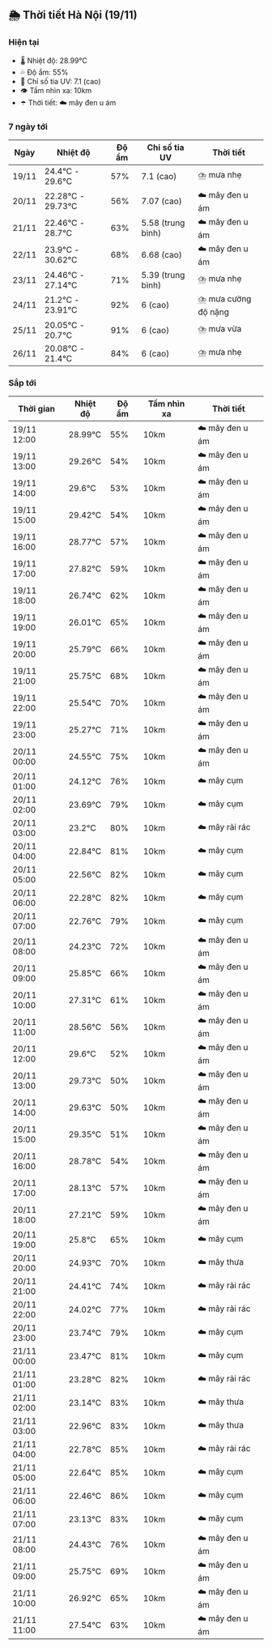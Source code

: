 ## 🌦️ Thời tiết Hà Nội (19/11)

### Hiện tại

- 🌡️ Nhiệt độ: 28.99℃
- 💦 Độ ẩm: 55%
- 🌟 Chỉ số tia UV: 7.1 (cao)
- 👁️ Tầm nhìn xa: 10km
- ☂️ Thời tiết: ☁️ mây đen u ám

### 7 ngày tới

| Ngày | Nhiệt độ | Độ ẩm | Chỉ số tia UV | Thời tiết |
| --- | --- | --- | --- | --- |
| 19/11 | 24.4℃ - 29.6℃ | 57% | 7.1 (cao) | ⛈️ mưa nhẹ |
| 20/11 | 22.28℃ - 29.73℃ | 56% | 7.07 (cao) | ☁️ mây đen u ám |
| 21/11 | 22.46℃ - 28.7℃ | 63% | 5.58 (trung bình) | ☁️ mây đen u ám |
| 22/11 | 23.9℃ - 30.62℃ | 68% | 6.68 (cao) | ☁️ mây đen u ám |
| 23/11 | 24.46℃ - 27.14℃ | 71% | 5.39 (trung bình) | ⛈️ mưa nhẹ |
| 24/11 | 21.2℃ - 23.91℃ | 92% | 6 (cao) | ⛈️ mưa cường độ nặng |
| 25/11 | 20.05℃ - 20.7℃ | 91% | 6 (cao) | ⛈️ mưa vừa |
| 26/11 | 20.08℃ - 21.4℃ | 84% | 6 (cao) | ⛈️ mưa nhẹ |

### Sắp tới

| Thời gian | Nhiệt độ | Độ ẩm | Tầm nhìn xa | Thời tiết |
| --- | --- | --- | --- | --- |
| 19/11 12:00 | 28.99℃ | 55% | 10km | ☁️ mây đen u ám |
| 19/11 13:00 | 29.26℃ | 54% | 10km | ☁️ mây đen u ám |
| 19/11 14:00 | 29.6℃ | 53% | 10km | ☁️ mây đen u ám |
| 19/11 15:00 | 29.42℃ | 54% | 10km | ☁️ mây đen u ám |
| 19/11 16:00 | 28.77℃ | 57% | 10km | ☁️ mây đen u ám |
| 19/11 17:00 | 27.82℃ | 59% | 10km | ☁️ mây đen u ám |
| 19/11 18:00 | 26.74℃ | 62% | 10km | ☁️ mây đen u ám |
| 19/11 19:00 | 26.01℃ | 65% | 10km | ☁️ mây đen u ám |
| 19/11 20:00 | 25.79℃ | 66% | 10km | ☁️ mây đen u ám |
| 19/11 21:00 | 25.75℃ | 68% | 10km | ☁️ mây đen u ám |
| 19/11 22:00 | 25.54℃ | 70% | 10km | ☁️ mây đen u ám |
| 19/11 23:00 | 25.27℃ | 71% | 10km | ☁️ mây đen u ám |
| 20/11 00:00 | 24.55℃ | 75% | 10km | ☁️ mây đen u ám |
| 20/11 01:00 | 24.12℃ | 76% | 10km | ☁️ mây cụm |
| 20/11 02:00 | 23.69℃ | 79% | 10km | ☁️ mây cụm |
| 20/11 03:00 | 23.2℃ | 80% | 10km | ☁️ mây rải rác |
| 20/11 04:00 | 22.84℃ | 81% | 10km | ☁️ mây cụm |
| 20/11 05:00 | 22.56℃ | 82% | 10km | ☁️ mây cụm |
| 20/11 06:00 | 22.28℃ | 82% | 10km | ☁️ mây cụm |
| 20/11 07:00 | 22.76℃ | 79% | 10km | ☁️ mây cụm |
| 20/11 08:00 | 24.23℃ | 72% | 10km | ☁️ mây đen u ám |
| 20/11 09:00 | 25.85℃ | 66% | 10km | ☁️ mây đen u ám |
| 20/11 10:00 | 27.31℃ | 61% | 10km | ☁️ mây đen u ám |
| 20/11 11:00 | 28.56℃ | 56% | 10km | ☁️ mây đen u ám |
| 20/11 12:00 | 29.6℃ | 52% | 10km | ☁️ mây đen u ám |
| 20/11 13:00 | 29.73℃ | 50% | 10km | ☁️ mây đen u ám |
| 20/11 14:00 | 29.63℃ | 50% | 10km | ☁️ mây đen u ám |
| 20/11 15:00 | 29.35℃ | 51% | 10km | ☁️ mây đen u ám |
| 20/11 16:00 | 28.78℃ | 54% | 10km | ☁️ mây đen u ám |
| 20/11 17:00 | 28.13℃ | 57% | 10km | ☁️ mây đen u ám |
| 20/11 18:00 | 27.21℃ | 59% | 10km | ☁️ mây đen u ám |
| 20/11 19:00 | 25.8℃ | 65% | 10km | ☁️ mây cụm |
| 20/11 20:00 | 24.93℃ | 70% | 10km | ☁️ mây thưa |
| 20/11 21:00 | 24.41℃ | 74% | 10km | ☁️ mây rải rác |
| 20/11 22:00 | 24.02℃ | 77% | 10km | ☁️ mây rải rác |
| 20/11 23:00 | 23.74℃ | 79% | 10km | ☁️ mây cụm |
| 21/11 00:00 | 23.47℃ | 81% | 10km | ☁️ mây cụm |
| 21/11 01:00 | 23.28℃ | 82% | 10km | ☁️ mây rải rác |
| 21/11 02:00 | 23.14℃ | 83% | 10km | ☁️ mây thưa |
| 21/11 03:00 | 22.96℃ | 83% | 10km | ☁️ mây thưa |
| 21/11 04:00 | 22.78℃ | 85% | 10km | ☁️ mây rải rác |
| 21/11 05:00 | 22.64℃ | 85% | 10km | ☁️ mây cụm |
| 21/11 06:00 | 22.46℃ | 86% | 10km | ☁️ mây cụm |
| 21/11 07:00 | 23.13℃ | 83% | 10km | ☁️ mây cụm |
| 21/11 08:00 | 24.43℃ | 76% | 10km | ☁️ mây đen u ám |
| 21/11 09:00 | 25.75℃ | 69% | 10km | ☁️ mây đen u ám |
| 21/11 10:00 | 26.92℃ | 65% | 10km | ☁️ mây đen u ám |
| 21/11 11:00 | 27.54℃ | 63% | 10km | ☁️ mây đen u ám |
